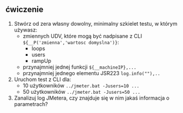 ## ćwiczenie 

1. Stwórz od zera własny dowolny, minimalny szkielet testu, w którym używasz:
    - zmiennych UDV, które mogą być nadpisane z CLI `${__P('zmienna','wartosc domyslna')}`:
       - loops
       - users
       - rampUp
    - przynajmniej jednej funkcji `${__machineIP},...`
    - przynajmniej jednego elementu JSR223 `log.info(""),..`
2. Uruchom test z CLI dla:
    - 10 użytkowników `../jmeter.bat -Jusers=10 ...`
    - 50 użytkowników `../jmeter.bat -Jusers=50 ...`
3. Zanalizuj log JMetera, czy znajduje się w nim jakaś informacja o parametrach?
    


   
        
     
    
      